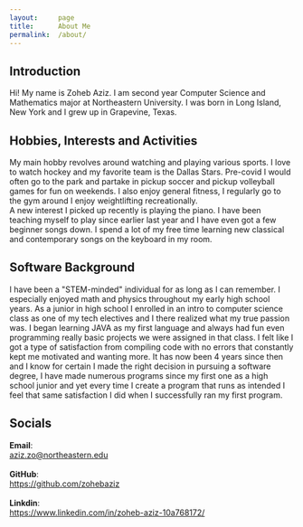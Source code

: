 ```yaml
---
layout:     page
title:      About Me
permalink:  /about/
---
```

## Introduction
Hi! My name is Zoheb Aziz. I am second year Computer Science and Mathematics
major at Northeastern University. I was born in Long Island, New York and I
grew up in Grapevine, Texas.
## Hobbies, Interests and Activities
My main hobby revolves around watching and playing various sports. I love to
watch hockey and my favorite team is the Dallas Stars. Pre-covid I would often
go to the park and partake in pickup soccer and pickup volleyball games for
fun on weekends. I also enjoy general fitness, I regularly go to the gym around
I enjoy weightlifting recreationally.  
A new interest I picked up recently is playing the piano. I have been teaching
myself to play since earlier last year and I have even got a few beginner
songs down. I spend a lot of my free time learning new classical and contemporary
songs on the keyboard in my room.
## Software Background
I have been a "STEM-minded" individual for as long as I can remember. I
especially enjoyed math and physics throughout my early high school years. As
a junior in high school I enrolled in an intro to computer science class as
one of my tech electives and I there realized what my true passion was. I
began learning JAVA as my first language and always had fun even programming
really basic projects we were assigned in that class. I felt like I got a type
of satisfaction from compiling code with no errors that constantly kept me
motivated and wanting more. It has now been 4 years since then and I know for
certain I made the right decision in pursuing a software degree, I have made
numerous programs since my first one as a high school junior and yet every time
I create a program that runs as intended I feel that same satisfaction I did when
I successfully ran my first program.
## Socials
**Email**:\
<a href="mailto:aziz.zo@northeastern.edu">aziz.zo@northeastern.edu</a>\
\
**GitHub**:\
<a href="https://github.com/zohebaziz">https://github.com/zohebaziz</a>\
\
**Linkdin**:\
<a href="https://www.linkedin.com/in/zoheb-aziz-10a768172/">
https://www.linkedin.com/in/zoheb-aziz-10a768172/</a>
